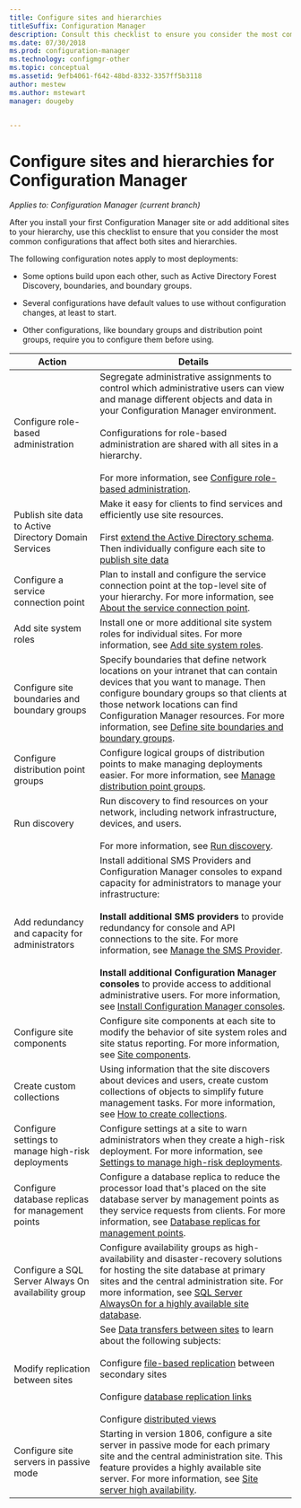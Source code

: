 ```yaml
---
title: Configure sites and hierarchies
titleSuffix: Configuration Manager
description: Consult this checklist to ensure you consider the most common configurations that affect both sites and hierarchies.
ms.date: 07/30/2018
ms.prod: configuration-manager
ms.technology: configmgr-other
ms.topic: conceptual
ms.assetid: 9efb4061-f642-48bd-8332-3357ff5b3118
author: mestew
ms.author: mstewart
manager: dougeby


---
```

# Configure sites and hierarchies for Configuration Manager

*Applies to: Configuration Manager (current branch)*

After you install your first Configuration Manager site or add additional sites to your hierarchy, use this checklist to ensure that you consider the most common configurations that affect both sites and hierarchies.  

The following configuration notes apply to most deployments:  

- Some options build upon each other, such as Active Directory Forest Discovery, boundaries, and boundary groups.  

- Several configurations have default values to use without configuration changes, at least to start.  

- Other configurations, like boundary groups and distribution point groups, require you to configure them before using.  

| Action | Details |  
|------------|-------------|  
| Configure role-based administration | Segregate administrative assignments to control which administrative users can view and manage different objects and data in your Configuration Manager environment.<br /><br /> Configurations for role-based administration are shared with all sites in a hierarchy.   <br/><br/>For more information, see [Configure role-based administration](/sccm/core/servers/deploy/configure/configure-role-based-administration). |  
| Publish site data to Active Directory Domain Services | Make it easy for clients to find services and efficiently use site resources.<br /><br /> First [extend the Active Directory schema](/sccm/core/plan-design/network/extend-the-active-directory-schema). Then individually configure each site to [publish site data](/sccm/core/servers/deploy/configure/publish-site-data) |  
| Configure a service connection point | Plan to install and configure the service connection point at the top-level site of your hierarchy. For more information, see [About the service connection point](/sccm/core/servers/deploy/configure/about-the-service-connection-point). |  
| Add site system roles | Install one or more additional site system roles for individual sites. For more information, see [Add site system roles](/sccm/core/servers/deploy/configure/add-site-system-roles). |  
| Configure site boundaries and boundary groups | Specify boundaries that define network locations on your intranet that can contain devices that you want to manage. Then configure boundary groups so that clients at those network locations can find Configuration Manager resources. For more information, see [Define site boundaries and boundary groups](/sccm/core/servers/deploy/configure/define-site-boundaries-and-boundary-groups). |  
| Configure distribution point groups | Configure logical groups of distribution points to make managing deployments easier. For more information, see [Manage distribution point groups](/sccm/core/servers/deploy/configure/install-and-configure-distribution-points#bkmk_manage). |  
| Run discovery | Run discovery to find resources on your network, including network infrastructure, devices, and users.<br /><br /> For more information, see [Run discovery](/sccm/core/servers/deploy/configure/run-discovery). |  
| Add redundancy and capacity for administrators | Install additional SMS Providers and Configuration Manager consoles to expand capacity for administrators to manage your infrastructure:<br /><br /> **Install additional SMS providers** to provide redundancy for console and API connections to the site. For more information, see [Manage the SMS Provider](/sccm/core/servers/manage/modify-your-infrastructure#BKMK_ManageSMSprovider).<br /><br /> **Install additional Configuration Manager consoles** to provide access to additional administrative users. For more information, see [Install Configuration Manager consoles](/sccm/core/servers/deploy/install/install-consoles). |  
| Configure site components | Configure site components at each site to modify the behavior of site system roles and site status reporting. For more information, see [Site components](/sccm/core/servers/deploy/configure/site-components). |  
| Create custom collections | Using information that the site discovers about devices and users, create custom collections of objects to simplify future management tasks. For more information, see [How to create collections](/sccm/core/clients/manage/collections/create-collections). |  
| Configure settings to manage high-risk deployments | Configure settings at a site to warn administrators when they create a high-risk deployment. For more information, see [Settings to manage high-risk deployments](/sccm/core/servers/manage/settings-to-manage-high-risk-deployments). |  
| Configure database replicas for management points | Configure a database replica to reduce the processor load that's placed on the site database server by management points as they service requests from clients. For more information, see [Database replicas for management points](/sccm/core/servers/deploy/configure/database-replicas-for-management-points). |  
| Configure a SQL Server Always On availability group | Configure availability groups as high-availability and disaster-recovery solutions for hosting the site database at primary sites and the central administration site. For more information, see [SQL Server AlwaysOn for a highly available site database](/sccm/core/servers/deploy/configure/sql-server-alwayson-for-a-highly-available-site-database). |  
| Modify replication between sites | See [Data transfers between sites](/sccm/core/plan-design/hierarchy/data-transfers-between-sites) to learn about the following subjects:<br /><br /> Configure [file-based replication](/sccm/core/plan-design/hierarchy/file-based-replication) between secondary sites<br /><br /> Configure [database replication links](/sccm/core/plan-design/hierarchy/database-replication)<br /><br /> Configure [distributed views](/sccm/core/plan-design/hierarchy/database-replication#bkmk_distviews) |  
| Configure site servers in passive mode | Starting in version 1806, configure a site server in passive mode for each primary site and the central administration site. This feature provides a highly available site server. For more information, see [Site server high availability](/sccm/core/servers/deploy/configure/site-server-high-availability). |  
